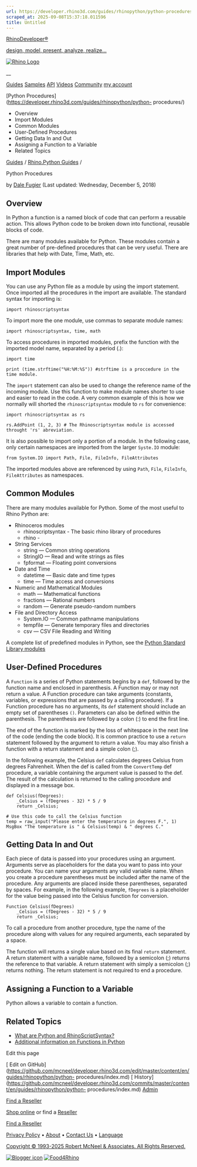 ```yaml
---
url: https://developer.rhino3d.com/guides/rhinopython/python-procedures/
scraped_at: 2025-09-08T15:37:18.011596
title: Untitled
---
```


[RhinoDeveloper®](/)

[design, model, present, analyze, realize...](/)

[![Rhino Logo](https://developer.rhino3d.com/images/rhinodevlogo.png)](/)

__

[Guides](https://developer.rhino3d.com/guides)
[Samples](https://developer.rhino3d.com/samples)
[API](https://developer.rhino3d.com/api)
[Videos](https://developer.rhino3d.com/videos)
[Community](https://discourse.mcneel.com/c/rhino-developer) [my account
](https://www.rhino3d.com/my-account/ "Manage your account, licenses, and
teams")

[Python Procedures](https://developer.rhino3d.com/guides/rhinopython/python-
procedures/)

  * Overview
  * Import Modules
  * Common Modules
  * User-Defined Procedures
  * Getting Data In and Out
  * Assigning a Function to a Variable
  * Related Topics

[Guides](https://developer.rhino3d.com/en/guides/) / [Rhino.Python
Guides](https://developer.rhino3d.com/en/guides/rhinopython/) /

Python Procedures

by [Dale Fugier](https://discourse.mcneel.com/u/dale/) (Last updated:
Wednesday, December 5, 2018)

## Overview

In Python a function is a named block of code that can perform a reusable
action. This allows Python code to be broken down into functional, reusable
blocks of code.

There are many modules available for Python. These modules contain a great
number of pre-defined procedures that can be very useful. There are libraries
that help with Date, Time, Math, etc.

## Import Modules

You can use any Python file as a module by using the import statement. Once
imported all the procedures in the import are available. The standard syntax
for importing is:

    
    
    import rhinoscriptsyntax
    

To import more the one module, use commas to separate module names:

    
    
    import rhinoscriptsyntax, time, math
    

To access procedures in imported modules, prefix the function with the
imported model name, separated by a period (.):

    
    
    import time
    
    print (time.strftime("%H:%M:%S")) #strftime is a proccedure in the time module.
    

The `import` statement can also be used to change the reference name of the
incoming module. Use this function to make module names shorter to use and
easier to read in the code. A very common example of this is how we normally
will shorted the `rhinoscriptsyntax` module to `rs` for convenience:

    
    
    import rhinoscriptsyntax as rs
    
    rs.AddPoint (1, 2, 3) # The Rhinoscriptsyntax module is accessed throught 'rs' abreviation.
    

It is also possible to import only a portion of a module. In the following
case, only certain namespaces are imported from the larger `Syste.IO` module:

    
    
    from System.IO import Path, File, FileInfo, FileAttributes
    

The imported modules above are referenced by using `Path`, `File`, `FileInfo`,
`FileAttributes` as namespaces.

## Common Modules

There are many modules available for Python. Some of the most useful to Rhino
Python are:

  * Rhinoceros modules 
    * rhinoscriptsyntax - The basic rhino library of procedures
    * rhino -
  * String Services 
    * string — Common string operations
    * StringIO — Read and write strings as files
    * fpformat — Floating point conversions
  * Date and Time 
    * datetime — Basic date and time types
    * time — Time access and conversions
  * Numeric and Mathematical Modules 
    * math — Mathematical functions
    * fractions — Rational numbers
    * random — Generate pseudo-random numbers
  * File and Directory Access 
    * System.IO — Common pathname manipulations
    * tempfile — Generate temporary files and directories
    * csv — CSV File Reading and Writing

A complete list of predefined modules in Python, see the [Python Standard
Library modules](https://docs.python.org/2/library/)

## User-Defined Procedures

A `Function` is a series of Python statements begins by a `def`, followed by
the function name and enclosed in parenthesis. A Function may or may not
return a value. A Function procedure can take arguments (constants, variables,
or expressions that are passed by a calling procedure). If a Function
procedure has no arguments, its `def` statement should include an empty set of
parentheses `()`. Parameters can also be defined within the parenthesis. The
parenthesis are followed by a colon (:) to end the first line.

The end of the function is marked by the loss of whitespace in the next line
of the code (ending the code block). It is common practice to use a `return`
statement followed by the argument to return a value. You may also finish a
function with a return statement and a simple colon (;).

In the following example, the Celsius `def` calculates degrees Celsius from
degrees Fahrenheit. When the def is called from the `ConvertTemp` def
procedure, a variable containing the argument value is passed to the def. The
result of the calculation is returned to the calling procedure and displayed
in a message box.

    
    
    def Celsius(fDegrees):
        _Celsius = (fDegrees - 32) * 5 / 9
        return _Celsius;
    
    # Use this code to call the Celsius function
    temp = raw_input("Please enter the temperature in degrees F.", 1)
    MsgBox "The temperature is " & Celsius(temp) & " degrees C."
    

## Getting Data In and Out

Each piece of data is passed into your procedures using an argument. Arguments
serve as placeholders for the data you want to pass into your procedure. You
can name your arguments any valid variable name. When you create a procedure
parentheses must be included after the name of the procedure. Any arguments
are placed inside these parentheses, separated by spaces. For example, in the
following example, `fDegrees` is a placeholder for the value being passed into
the Celsius function for conversion.

    
    
    Function Celsius(fDegrees)
        _Celsius = (fDegrees - 32) * 5 / 9
        return _Celsius;
    

To call a procedure from another procedure, type the name of the procedure
along with values for any required arguments, each separated by a space.

The function will returns a single value based on its final `return`
statement. A return statement with a variable name, followed by a semicolon
(;) returns the reference to that variable. A return statement with simply a
semicolon (;) returns nothing. The return statement is not required to end a
procedure.

## Assigning a Function to a Variable

Python allows a variable to contain a function.

## Related Topics

  * [What are Python and RhinoScriptSyntax?](https://developer.rhino3d.com/guides/rhinopython/what-is-rhinopython/)
  * [Additional information on Functions in Python](https://www.tutorialspoint.com/python/python_functions.htm)

Edit this page

[ Edit on
GitHub](https://github.com/mcneel/developer.rhino3d.com/edit/master/content/en/guides/rhinopython/python-
procedures/index.md) [
History](https://github.com/mcneel/developer.rhino3d.com/commits/master/content/en/guides/rhinopython/python-
procedures/index.md) [ Admin](https://developer.rhino3d.com/admin)

[Find a Reseller](https://www.rhino3d.com/sales)

[Shop online](https://www.rhino3d.com/store) or find a
[Reseller](https://www.rhino3d.com/sales)

[Find a Reseller](https://www.rhino3d.com/sales)

[Privacy Policy](https://www.rhino3d.com/privacy) •
[About](https://www.rhino3d.com/mcneel/about) • [Contact
Us](https://www.rhino3d.com/mcneel/contact) • [
Language](https://www.rhino3d.com/language "Change to a different region or
language")

[Copyright © 1993-2025 Robert McNeel & Associates. All Rights
Reserved.](https://www.rhino3d.com/mcneel/about)

[](https://www.facebook.com/McNeelRhinoceros/)
[](https://twitter.com/bobmcneel) [](https://www.linkedin.com/groups/75313/)
[](https://www.youtube.com/user/RhinoGuide/videos) [](https://vimeo.com/rhino)
[![Blogger
icon](https://developer.rhino3d.com/images/blogger.svg)](http://blog.rhino3d.com/)
[![Food4Rhino](https://developer.rhino3d.com/images/f4r_icon_01.svg)](https://www.food4rhino.com)

